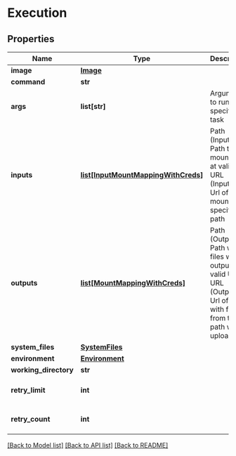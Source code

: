 # Execution

## Properties
Name | Type | Description | Notes
------------ | ------------- | ------------- | -------------
**image** | [**Image**](Image.md) |  | [optional] 
**command** | **str** |  | [optional] 
**args** | **list[str]** | Argument to run specified task | [optional] 
**inputs** | [**list[InputMountMappingWithCreds]**](InputMountMappingWithCreds.md) | Path (Inputs) - Path to mount file at valid Url  URL (Inputs) - Url of file mounted at specified path | [optional] 
**outputs** | [**list[MountMappingWithCreds]**](MountMappingWithCreds.md) | Path (Outputs) - Path where files will be output to valid Url  URL (Outputs) - Url of folder with files from the path will be uploaded | [optional] 
**system_files** | [**SystemFiles**](SystemFiles.md) |  | [optional] 
**environment** | [**Environment**](Environment.md) |  | [optional] 
**working_directory** | **str** |  | [optional] 
**retry_limit** | **int** |  | [optional] [default to 3]
**retry_count** | **int** |  | [optional] [default to 0]

[[Back to Model list]](../README.md#documentation-for-models) [[Back to API list]](../README.md#documentation-for-api-endpoints) [[Back to README]](../README.md)



